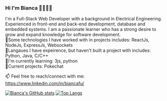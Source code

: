 ### Hi I'm Bianca 👩🏻👋🏻

I'm a Full-Stack Web Developer with a background in Electrical Engineering. Experienced in front-end and back-end development, database and embedded systems. 
I am a passionate learner who has a strong desire to grow and expand knowledge for software development.  <br>
🍏Some technologies I have worked with in projects includes: ReactJs, NodeJs, ExpressJs, Websockets <br>
🍊Langaues I have expeirence, but haven't built a project with includes: Python, Java, C/C++ <br>
🍋I'm currently learning: 3js, python <br>
🍉Current projects: Pokechat

📫 Feel free to reach/connect with me: https://www.linkedin.com/in/biancafu/

[![Bianca's GitHub stats](https://github-readme-stats.vercel.app/api?username=biancafu&show_icons=true&theme=radical)](https://github.com/anuraghazra/github-readme-stats)
[![Top Langs](https://github-readme-stats.vercel.app/api/top-langs/?username=biancafu&layout=compact)](https://github.com/anuraghazra/github-readme-stats)
<!--
**biancafu/biancafu** is a ✨ _special_ ✨ repository because its `README.md` (this file) appears on your GitHub profile.

Here are some ideas to get you started:

- 🔭 I’m currently working on ...
- 🌱 I’m currently learning ...
- 👯 I’m looking to collaborate on ...
- 🤔 I’m looking for help with ...
- 💬 Ask me about ...
- 📫 How to reach me: ...
- 😄 Pronouns: ...
- ⚡ Fun fact: ...
-->

